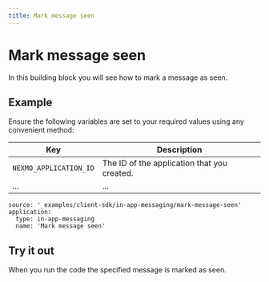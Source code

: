 ```yaml
---
title: Mark message seen
---
```


# Mark message seen

In this building block you will see how to mark a message as seen.

## Example

Ensure the following variables are set to your required values using any convenient method:

Key | Description
-- | --
`NEXMO_APPLICATION_ID` | The ID of the application that you created.
... | ...

```building_blocks
source: '_examples/client-sdk/in-app-messaging/mark-message-seen'
application:
  type: in-app-messaging
  name: 'Mark message seen'
```

## Try it out

When you run the code the specified message is marked as seen.

